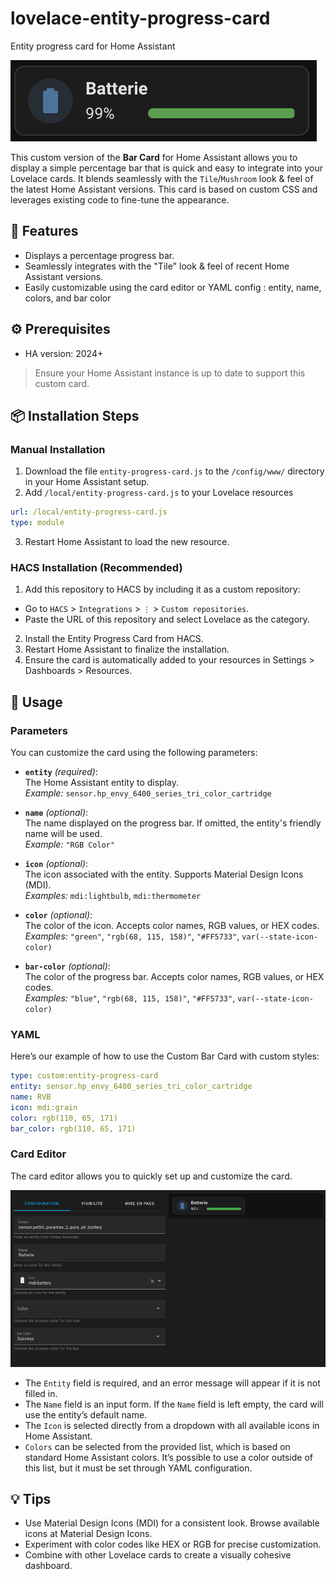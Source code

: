 # lovelace-entity-progress-card
Entity progress card for Home Assistant

![Bar Card](example.png)

This custom version of the **Bar Card** for Home Assistant allows you to display a simple percentage bar that is quick and easy to integrate into your Lovelace cards. It blends seamlessly with the `Tile`/`Mushroom` look & feel of the latest Home Assistant versions. This card is based on custom CSS and leverages existing code to fine-tune the appearance.

## 🚀 Features
- Displays a percentage progress bar.
- Seamlessly integrates with the "Tile" look & feel of recent Home Assistant versions.
- Easily customizable using the card editor or YAML config : entity, name, colors, and bar color
  
## ⚙️ Prerequisites

- HA version: 2024+
> Ensure your Home Assistant instance is up to date to support this custom card.

## 📦 Installation Steps
### Manual Installation

1. Download the file `entity-progress-card.js` to the `/config/www/` directory in your Home Assistant setup.
2. Add `/local/entity-progress-card.js` to your Lovelace resources
```yaml
url: /local/entity-progress-card.js
type: module
```
3. Restart Home Assistant to load the new resource.

### HACS Installation (Recommended)

1. Add this repository to HACS by including it as a custom repository:
  - Go to `HACS` > `Integrations` > `⋮` > `Custom repositories`.
  - Paste the URL of this repository and select Lovelace as the category.
2. Install the Entity Progress Card from HACS.
3. Restart Home Assistant to finalize the installation.
4. Ensure the card is automatically added to your resources in Settings > Dashboards > Resources.


## 📝 Usage
### Parameters

You can customize the card using the following parameters:

- **`entity`** *(required)*:  
  The Home Assistant entity to display.  
  *Example:* `sensor.hp_envy_6400_series_tri_color_cartridge`

- **`name`** *(optional)*:  
  The name displayed on the progress bar. If omitted, the entity's friendly name will be used.  
  *Example:* `"RGB Color"`

- **`icon`** *(optional)*:  
  The icon associated with the entity. Supports Material Design Icons (MDI).  
  *Examples:* `mdi:lightbulb`, `mdi:thermometer`

- **`color`** *(optional)*:  
  The color of the icon. Accepts color names, RGB values, or HEX codes.  
  *Examples:* `"green"`, `"rgb(68, 115, 158)"`, `"#FF5733"`, `var(--state-icon-color)`

- **`bar-color`** *(optional)*:  
  The color of the progress bar. Accepts color names, RGB values, or HEX codes.  
  *Examples:* `"blue"`, `"rgb(68, 115, 158)"`, `"#FF5733"`, `var(--state-icon-color)`
  
### YAML
Here’s our example of how to use the Custom Bar Card with custom styles:

```yaml
type: custom:entity-progress-card
entity: sensor.hp_envy_6400_series_tri_color_cartridge
name: RVB
icon: mdi:grain
color: rgb(110, 65, 171)
bar_color: rgb(110, 65, 171)
```

### Card Editor
The card editor allows you to quickly set up and customize the card.

![Editor](editor.png)

- The `Entity` field is required, and an error message will appear if it is not filled in.
- The `Name` field is an input form. If the `Name` field is left empty, the card will use the entity’s default name.
- The `Icon` is selected directly from a dropdown with all available icons in Home Assistant.
- `Colors` can be selected from the provided list, which is based on standard Home Assistant colors. It’s possible to use a color outside of this list, but it must be set through YAML configuration.

## 💡 Tips

- Use Material Design Icons (MDI) for a consistent look. Browse available icons at Material Design Icons.
- Experiment with color codes like HEX or RGB for precise customization.
- Combine with other Lovelace cards to create a visually cohesive dashboard.
